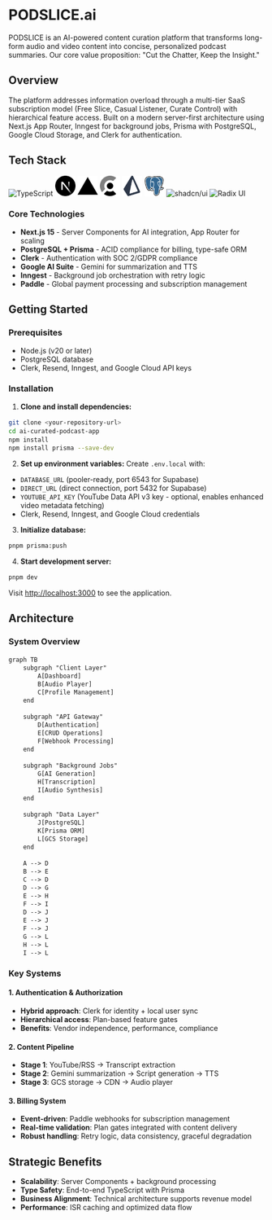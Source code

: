 # PODSLICE.ai

PODSLICE is an AI-powered content curation platform that transforms long-form audio and video content into concise, personalized podcast summaries. Our core value proposition: "Cut the Chatter, Keep the Insight."

## Overview

The platform addresses information overload through a multi-tier SaaS subscription model (Free Slice, Casual Listener, Curate Control) with hierarchical feature access. Built on a modern server-first architecture using Next.js App Router, Inngest for background jobs, Prisma with PostgreSQL, Google Cloud Storage, and Clerk for authentication.

## Tech Stack

<p align="left">
  <img src="https://raw.githubusercontent.com/onemarc/tech-icons/main/icons/typescript.svg" alt="TypeScript" width="40" height="40"/>
  <img src="https://raw.githubusercontent.com/devicons/devicon/master/icons/nextjs/nextjs-original.svg" alt="Next.js" width="40" height="40"/>
  <img src="https://raw.githubusercontent.com/devicons/devicon/master/icons/vercel/vercel-original.svg" alt="Vercel" width="40" height="40"/>
  <img src="public/clerk-logo.svg" alt="Clerk" width="40" height="40"/>
  <img src="https://raw.githubusercontent.com/devicons/devicon/master/icons/prisma/prisma-original.svg" alt="Prisma" width="40" height="40"/>
  <img src="https://raw.githubusercontent.com/devicons/devicon/master/icons/postgresql/postgresql-original.svg" alt="PostgreSQL" width="40" height="40"/>
  <img src="https://raw.githubusercontent.com/onemarc/tech-icons/main/icons/shadcnui.svg" alt="shadcn/ui" width="40" height="40"/>
  <img src="https://raw.githubusercontent.com/onemarc/tech-icons/main/icons/radixui-dark.svg" alt="Radix UI" width="40" height="40"/>
</p>

### Core Technologies

- **Next.js 15** - Server Components for AI integration, App Router for scaling
- **PostgreSQL + Prisma** - ACID compliance for billing, type-safe ORM
- **Clerk** - Authentication with SOC 2/GDPR compliance
- **Google AI Suite** - Gemini for summarization and TTS
- **Inngest** - Background job orchestration with retry logic
- **Paddle** - Global payment processing and subscription management

## Getting Started

### Prerequisites

- Node.js (v20 or later)
- PostgreSQL database
- Clerk, Resend, Inngest, and Google Cloud API keys

### Installation

1. **Clone and install dependencies:**
```bash
git clone <your-repository-url>
cd ai-curated-podcast-app
npm install
npm install prisma --save-dev
```

2. **Set up environment variables:**
Create `.env.local` with:
- `DATABASE_URL` (pooler-ready, port 6543 for Supabase)
- `DIRECT_URL` (direct connection, port 5432 for Supabase)
- `YOUTUBE_API_KEY` (YouTube Data API v3 key - optional, enables enhanced video metadata fetching)
- Clerk, Resend, Inngest, and Google Cloud credentials

3. **Initialize database:**
```bash
pnpm prisma:push
```

4. **Start development server:**
```bash
pnpm dev
```

Visit [http://localhost:3000](http://localhost:3000) to see the application.

## Architecture

### System Overview

```mermaid
graph TB
    subgraph "Client Layer"
        A[Dashboard]
        B[Audio Player]
        C[Profile Management]
    end
    
    subgraph "API Gateway"
        D[Authentication]
        E[CRUD Operations]
        F[Webhook Processing]
    end
    
    subgraph "Background Jobs"
        G[AI Generation]
        H[Transcription]
        I[Audio Synthesis]
    end
    
    subgraph "Data Layer"
        J[PostgreSQL]
        K[Prisma ORM]
        L[GCS Storage]
    end
    
    A --> D
    B --> E
    C --> D
    D --> G
    E --> H
    F --> I
    D --> J
    E --> J
    F --> J
    G --> L
    H --> L
    I --> L
```

### Key Systems

#### 1. Authentication & Authorization
- **Hybrid approach**: Clerk for identity + local user sync
- **Hierarchical access**: Plan-based feature gates
- **Benefits**: Vendor independence, performance, compliance

#### 2. Content Pipeline
- **Stage 1**: YouTube/RSS → Transcript extraction
- **Stage 2**: Gemini summarization → Script generation → TTS
- **Stage 3**: GCS storage → CDN → Audio player

#### 3. Billing System
- **Event-driven**: Paddle webhooks for subscription management
- **Real-time validation**: Plan gates integrated with content delivery
- **Robust handling**: Retry logic, data consistency, graceful degradation

## Strategic Benefits

- **Scalability**: Server Components + background processing
- **Type Safety**: End-to-end TypeScript with Prisma
- **Business Alignment**: Technical architecture supports revenue model
- **Performance**: ISR caching and optimized data flow

